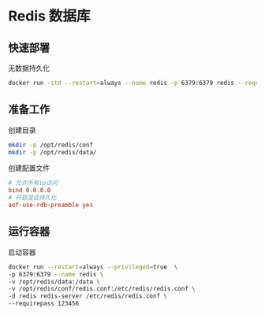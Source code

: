 # Redis 数据库

## 快速部署

无数据持久化

```bash
docker run -itd --restart=always --name redis -p 6379:6379 redis --requirepass 123456
```

## 准备工作

创建目录

```bash
mkdir -p /opt/redis/conf
mkdir -p /opt/redis/data/
```

创建配置文件

```ini title='/opt/redis/conf/redis.conf '
# 允许所有ip访问
bind 0.0.0.0
# 开启混合持久化
aof-use-rdb-preamble yes
```

## 运行容器

启动容器

```bash
docker run --restart=always --privileged=true  \
-p 6379:6379 --name redis \
-v /opt/redis/data:/data \
-v /opt/redis/conf/redis.conf:/etc/redis/redis.conf \
-d redis redis-server /etc/redis/redis.conf \
--requirepass 123456
```
